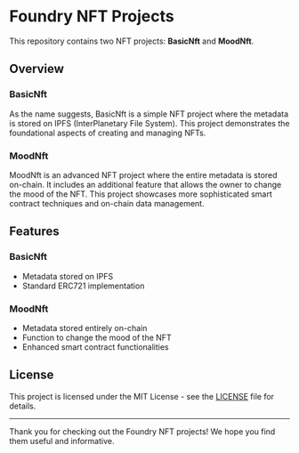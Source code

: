 # Foundry NFT Projects

This repository contains two NFT projects: **BasicNft** and **MoodNft**.

## Overview

### BasicNft
As the name suggests, BasicNft is a simple NFT project where the metadata is stored on IPFS (InterPlanetary File System). This project demonstrates the foundational aspects of creating and managing NFTs.

### MoodNft
MoodNft is an advanced NFT project where the entire metadata is stored on-chain. It includes an additional feature that allows the owner to change the mood of the NFT. This project showcases more sophisticated smart contract techniques and on-chain data management.

## Features

### BasicNft
- Metadata stored on IPFS
- Standard ERC721 implementation

### MoodNft
- Metadata stored entirely on-chain
- Function to change the mood of the NFT
- Enhanced smart contract functionalities

## License

This project is licensed under the MIT License - see the [LICENSE](LICENSE) file for details.

---

Thank you for checking out the Foundry NFT projects! We hope you find them useful and informative.
